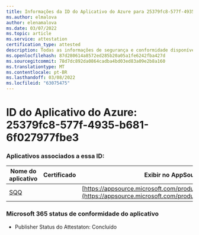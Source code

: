 ```yaml
---
title: Informações da ID do Aplicativo do Azure para 25379fc8-577f-4935-b681-6f027977fbe3
ms.author: elmalova
author: elenamalova
ms.date: 03/07/2022
ms.topic: article
ms.service: attestation
certification_type: attested
description: Todas as informações de segurança e conformidade disponíveis para 25379fc8-577f-4935-b681-6f027977fbe3.
ms.openlocfilehash: 87d280614a8572ed285b20a05a1fe6242fba427d
ms.sourcegitcommit: 78d7dc892da0864cadba4bd03ed83a09e2b8a160
ms.translationtype: MT
ms.contentlocale: pt-BR
ms.lasthandoff: 03/08/2022
ms.locfileid: "63075475"
---
```

# <a name="azure-app-id-25379fc8-577f-4935-b681-6f027977fbe3"></a>ID do Aplicativo do Azure: 25379fc8-577f-4935-b681-6f027977fbe3


### <a name="apps-associated-with-this-id"></a>Aplicativos associados a essa ID:
| **Nome do aplicativo** | **Certificado** | **Exibir no AppSource** |
|--------------|---------------|-----------------------|
| [SQQ](https://docs.microsoft.com/microsoft-365-app-certification/forward/WA200002978) |  | [https://appsource.microsoft.com/product/office/WA200002978](https://appsource.microsoft.com/product/office/WA200002978) |

### <a name="microsoft-365-app-compliance-status"></a>Microsoft 365 status de conformidade do aplicativo
- Publisher Status do Attestaton: Concluído

